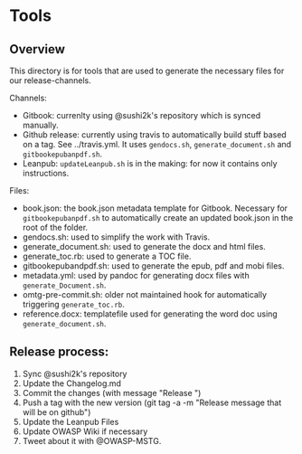 # Tools

## Overview

This directory is for tools that are used to generate the necessary files for our release-channels.

Channels:
- Gitbook: currenlty using @sushi2k's repository which is synced manually.
- Github release: currently using travis to automatically build stuff based on a tag. See ../travis.yml. It uses `gendocs.sh`, `generate_document.sh` and `gitbookepubanpdf.sh`.
- Leanpub: `updateLeanpub.sh` is in the making: for now it contains only instructions.

Files:
- book.json: the book.json metadata template for Gitbook. Necessary for `gitbookepubanpdf.sh` to automatically create an updated book.json in the root of the folder.
- gendocs.sh: used to simplify the work with Travis.
- generate_document.sh: used to generate the docx and html files.
- generate_toc.rb: used to generate a TOC file.
- gitbookepubandpdf.sh: used to generate the epub, pdf and mobi files.
- metadata.yml: used by pandoc for generating docx files with `generate_Document.sh`.
- omtg-pre-commit.sh: older not maintained hook for automatically triggering `generate_toc.rb`.
- reference.docx: templatefile used for generating the word doc using `generate_document.sh`.

## Release process:
1. Sync @sushi2k's repository
2. Update the Changelog.md
3. Commit the changes (with message "Release <version>")
4. Push a tag with the new version (git tag -a <version> -m "Release message that will be on github")
5. Update the Leanpub Files
6. Update OWASP Wiki if necessary
7. Tweet about it with @OWASP-MSTG.

